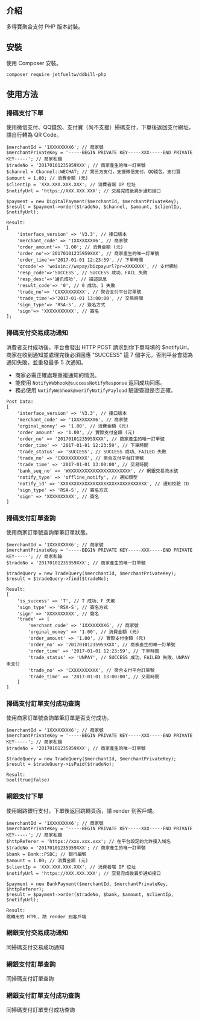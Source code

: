 ## 介紹

多得寶聚合支付 PHP 版本封裝。

## 安裝

使用 Composer 安裝。

```
composer require jetfueltw/ddbill-php
```

## 使用方法

### 掃碼支付下單

使用微信支付、QQ錢包、支付寶（尚不支援）掃碼支付，下單後返回支付網址，請自行轉為 QR Code。

```
$merchantId = '1XXXXXXXX6'; // 商家號
$merchantPrivateKey = '-----BEGIN PRIVATE KEY-----XXX-----END PRIVATE KEY-----'; // 商家私鑰
$tradeNo = '20170101235959XXX'; // 商家產生的唯一訂單號
$channel = Channel::WECHAT; // 第三方支付，支援微信支付、QQ錢包，支付寶
$amount = 1.00; // 消費金額 (元)
$clientIp = 'XXX.XXX.XXX.XXX'; // 消費者端 IP 位址
$notifyUrl = 'https://XXX.XXX.XXX'; // 交易完成後異步通知接口
```
```
$payment = new DigitalPayment($merchantId, $merchantPrivateKey);
$result = $payment->order($tradeNo, $channel, $amount, $clientIp, $notifyUrl);
```
```
Result:
[
    'interface_version' => 'V3.3', // 接口版本
    'merchant_code' => '1XXXXXXXX6', // 商家號
    'order_amount'=> '1.00'; // 消費金額 (元)
    'order_no'=>'20170101235959XXX', // 商家產生的唯一訂單號
    'order_time'=>'2017-01-01 12:23:59', // 下單時間
    'qrcode'=> 'weixin://wxpay/bizpayurl?pr=XXXXXXX', // 支付網址
    'resp_code'=>'SUCCESS', // SUCCESS 成功、FAIL 失敗
    'resp_desc'=>'通讯成功', // 描述訊息
    'result_code'=> '0', // 0 成功、1 失敗
    'trade_no'=> 'CXXXXXXXXXX', // 聚合支付平台訂單號
    'trade_time'=>'2017-01-01 13:00:00', // 交易時間
    'sign_type'=> 'RSA-S', // 簽名方式
    'sign'=> 'XXXXXXXXXXX', // 簽名
];
```

### 掃碼支付交易成功通知

消費者支付成功後，平台會發出 HTTP POST 請求到你下單時填的 $notifyUrl，商家在收到通知並處理完後必須回應 "SUCCESS" 這 7 個字元，否則平台會認為通知失敗，並重發最多 5 次通知。

* 商家必需正確處理重複通知的情況。
* 能使用 `NotifyWebhook@successNotifyResponse` 返回成功回應。  
* 務必使用 `NotifyWebhook@verifyNotifyPayload` 驗證簽證是否正確。

```
Post Data:
[
    'interface_version' => 'V3.3', // 接口版本
    'merchant_code' => '1XXXXXXXX6', // 商家號
    'orginal_money' => '1.00', // 消費金額 (元)
    'order_amount' => '1.00', // 實際支付金額 (元)
    'order_no' => '20170101235959XXX', // 商家產生的唯一訂單號
    'order_time' => '2017-01-01 12:23:59', // 下單時間
    'trade_status' => 'SUCCESS', // SUCCESS 成功、FAILED 失敗
    'trade_no' => 'CXXXXXXXXXX', // 聚合支付平台訂單號
    'trade_time' => '2017-01-01 13:00:00', // 交易時間
    'bank_seq_no' => 'WXXXXXXXXXXXXXXXXXXXXXXX', // 網銀交易流水號
    'notify_type' => 'offline_notify', // 通知類型
    'notify_id' => 'XXXXXXXXXXXXXXXXXXXXXXXXXXXXXXXX', // 通知校驗 ID
    'sign_type' => 'RSA-S', // 簽名方式
    'sign' => 'XXXXXXXXXX', // 簽名
]
```

### 掃碼支付訂單查詢

使用商家訂單號查詢單筆訂單狀態。

```
$merchantId = '1XXXXXXXX6'; // 商家號
$merchantPrivateKey = '-----BEGIN PRIVATE KEY-----XXX-----END PRIVATE KEY-----'; // 商家私鑰
$tradeNo = '20170101235959XXX'; // 商家產生的唯一訂單號
```
```
$tradeQuery = new TradeQuery($merchantId, $merchantPrivateKey);
$result = $tradeQuery->find($tradeNo);
```
```
Result:
[
    'is_success' => 'T', // T 成功、F 失敗
    'sign_type' => 'RSA-S', // 簽名方式
    'sign' => 'XXXXXXXXXX', // 簽名
    'trade' => [
        'merchant_code' => '1XXXXXXXX6', // 商家號
        'orginal_money' => '1.00', // 消費金額 (元)
        'order_amount' => '1.00', // 實際支付金額 (元)
        'order_no' => '20170101235959XXX', // 商家產生的唯一訂單號
        'order_time' => '2017-01-01 12:23:59', // 下單時間  
        'trade_status' => 'UNPAY', // SUCCESS 成功、FAILED 失敗、UNPAY 未支付
        'trade_no' => 'CXXXXXXXXXX', // 聚合支付平台訂單號
        'trade_time' => '2017-01-01 13:00:00', // 交易時間
    ]
]
```

### 掃碼支付訂單支付成功查詢

使用商家訂單號查詢單筆訂單是否支付成功。

```
$merchantId = '1XXXXXXXX6'; // 商家號
$merchantPrivateKey = '-----BEGIN PRIVATE KEY-----XXX-----END PRIVATE KEY-----'; // 商家私鑰
$tradeNo = '20170101235959XXX'; // 商家產生的唯一訂單號
```
```
$tradeQuery = new TradeQuery($merchantId, $merchantPrivateKey);
$result = $tradeQuery->isPaid($tradeNo);
```
```
Result:
bool(true|false)
```

### 網銀支付下單

使用網路銀行支付，下單後返回跳轉頁面，請 render 到客戶端。

```
$merchantId = '1XXXXXXXX6'; // 商家號
$merchantPrivateKey = '-----BEGIN PRIVATE KEY-----XXX-----END PRIVATE KEY-----'; // 商家私鑰
$httpReferer = 'https://xxx.xxx.xxx'; // 在平台設定的允許接入域名
$tradeNo = '20170101235959XXX'; // 商家產生的唯一訂單號
$bank = Bank::PSBC; // 銀行編號
$amount = 1.00; // 消費金額 (元)
$clientIp = 'XXX.XXX.XXX.XXX'; // 消費者端 IP 位址
$notifyUrl = 'https://XXX.XXX.XXX'; // 交易完成後異步通知接口
```
```
$payment = new BankPayment($merchantId, $merchantPrivateKey, $httpReferer);
$result = $payment->order($tradeNo, $bank, $amount, $clientIp, $notifyUrl);
```
```
Result:
跳轉用的 HTML，請 render 到客戶端
```

### 網銀支付交易成功通知

同掃碼支付交易成功通知

### 網銀支付訂單查詢

同掃碼支付訂單查詢

### 網銀支付訂單支付成功查詢

同掃碼支付訂單支付成功查詢
